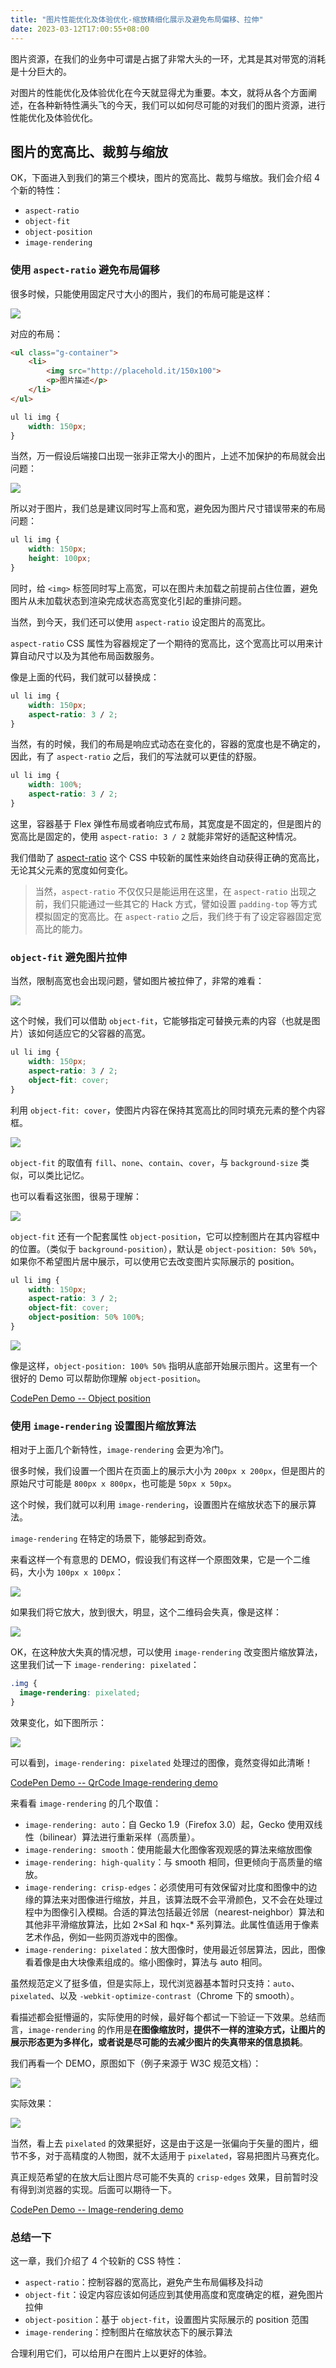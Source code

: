 ```yaml
---
title: "图片性能优化及体验优化-缩放精细化展示及避免布局偏移、拉伸"
date: 2023-03-12T17:00:55+08:00
---
```


图片资源，在我们的业务中可谓是占据了非常大头的一环，尤其是其对带宽的消耗是十分巨大的。

对图片的性能优化及体验优化在今天就显得尤为重要。本文，就将从各个方面阐述，在各种新特性满头飞的今天，我们可以如何尽可能的对我们的图片资源，进行性能优化及体验优化。

## 图片的宽高比、裁剪与缩放

OK，下面进入到我们的第三个模块，图片的宽高比、裁剪与缩放。我们会介绍 4 个新的特性：

- `aspect-ratio`
- `object-fit`
- `object-position`
- `image-rendering`

### 使用 `aspect-ratio` 避免布局偏移

很多时候，只能使用固定尺寸大小的图片，我们的布局可能是这样：

![](https://p6-juejin.byteimg.com/tos-cn-i-k3u1fbpfcp/cdbcc2bfca8544529a0f45fe631a62ab~tplv-k3u1fbpfcp-zoom-in-crop-mark:4536:0:0:0.awebp?)

对应的布局：

```HTML
<ul class="g-container">
    <li>
        <img src="http://placehold.it/150x100">
        <p>图片描述</p>
    </li>
</ul>
```

```CSS
ul li img {
    width: 150px;
}
```

当然，万一假设后端接口出现一张非正常大小的图片，上述不加保护的布局就会出问题：

![](https://p1-juejin.byteimg.com/tos-cn-i-k3u1fbpfcp/0d1a1072074f45478e0533e4bc05d4c5~tplv-k3u1fbpfcp-zoom-in-crop-mark:4536:0:0:0.awebp?)

所以对于图片，我们总是建议同时写上高和宽，避免因为图片尺寸错误带来的布局问题：

```CSS
ul li img {
    width: 150px;
    height: 100px;
}
```

同时，给 `<img>` 标签同时写上高宽，可以在图片未加载之前提前占住位置，避免图片从未加载状态到渲染完成状态高宽变化引起的重排问题。

当然，到今天，我们还可以使用 `aspect-ratio` 设定图片的高宽比。

`aspect-ratio` CSS 属性为容器规定了一个期待的宽高比，这个宽高比可以用来计算自动尺寸以及为其他布局函数服务。

像是上面的代码，我们就可以替换成：

```CSS
ul li img {
    width: 150px;
    aspect-ratio: 3 / 2;
}
```

当然，有的时候，我们的布局是响应式动态在变化的，容器的宽度也是不确定的，因此，有了 `aspect-ratio` 之后，我们的写法就可以更佳的舒服。

```CSS
ul li img {
    width: 100%;
    aspect-ratio: 3 / 2;
}
```

这里，容器基于 Flex 弹性布局或者响应式布局，其宽度是不固定的，但是图片的宽高比是固定的，使用 `aspect-ratio: 3 / 2` 就能非常好的适配这种情况。

我们借助了 [aspect-ratio](https://developer.mozilla.org/en-US/docs/Web/CSS/aspect-ratio) 这个 CSS 中较新的属性来始终自动获得正确的宽高比，无论其父元素的宽度如何变化。

> 当然，`aspect-ratio` 不仅仅只是能运用在这里，在 `aspect-ratio` 出现之前，我们只能通过一些其它的 Hack 方式，譬如设置 `padding-top` 等方式模拟固定的宽高比。在 `aspect-ratio` 之后，我们终于有了设定容器固定宽高比的能力。

### `object-fit` 避免图片拉伸

当然，限制高宽也会出现问题，譬如图片被拉伸了，非常的难看：

![](https://p3-juejin.byteimg.com/tos-cn-i-k3u1fbpfcp/b477962b361c491a8e6e47bd054e2c95~tplv-k3u1fbpfcp-zoom-in-crop-mark:4536:0:0:0.awebp)

这个时候，我们可以借助 `object-fit`，它能够指定可替换元素的内容（也就是图片）该如何适应它的父容器的高宽。

```CSS
ul li img {
    width: 150px;
    aspect-ratio: 3 / 2;
    object-fit: cover;
}
```

利用 `object-fit: cover`，使图片内容在保持其宽高比的同时填充元素的整个内容框。

![](https://p3-juejin.byteimg.com/tos-cn-i-k3u1fbpfcp/6b7060a6c62641c8ba4ab60950283f0b~tplv-k3u1fbpfcp-zoom-in-crop-mark:4536:0:0:0.awebp)

`object-fit` 的取值有 `fill`、`none`、`contain`、`cover`，与 `background-size` 类似，可以类比记忆。

也可以看看这张图，很易于理解：

![](https://p9-juejin.byteimg.com/tos-cn-i-k3u1fbpfcp/c8ad645c04b245f58bd5287d749800e5~tplv-k3u1fbpfcp-zoom-in-crop-mark:4536:0:0:0.awebp?)

`object-fit` 还有一个配套属性 `object-position`，它可以控制图片在其内容框中的位置。（类似于 `background-position`），默认是 `object-position: 50% 50%`，如果你不希望图片居中展示，可以使用它去改变图片实际展示的 position。

```CSS
ul li img {
    width: 150px;
    aspect-ratio: 3 / 2;
    object-fit: cover;
    object-position: 50% 100%;
}
```

![](https://p3-juejin.byteimg.com/tos-cn-i-k3u1fbpfcp/16cadfa094c14755a9fc7773be672647~tplv-k3u1fbpfcp-zoom-in-crop-mark:4536:0:0:0.awebp)

像是这样，`object-position: 100% 50%` 指明从底部开始展示图片。这里有一个很好的 Demo 可以帮助你理解 `object-position`。

[CodePen Demo -- Object position](https://codepen.io/robinrendle/pen/raGOOJ)

### 使用 `image-rendering` 设置图片缩放算法

相对于上面几个新特性，`image-rendering` 会更为冷门。

很多时候，我们设置一个图片在页面上的展示大小为 `200px x 200px`，但是图片的原始尺寸可能是 `800px x 800px`，也可能是 `50px x 50px`。

这个时候，我们就可以利用 `image-rendering`，设置图片在缩放状态下的展示算法。

`image-rendering` 在特定的场景下，能够起到奇效。

来看这样一个有意思的 DEMO，假设我们有这样一个原图效果，它是一个二维码，大小为 `100px x 100px`：

![](https://p9-juejin.byteimg.com/tos-cn-i-k3u1fbpfcp/0150220440284dbe81554b14f6a49803~tplv-k3u1fbpfcp-zoom-in-crop-mark:4536:0:0:0.awebp?)

如果我们将它放大，放到很大，明显，这个二维码会失真，像是这样：

![](https://p1-juejin.byteimg.com/tos-cn-i-k3u1fbpfcp/f638be701feb4af191af91b1c8cf4ce7~tplv-k3u1fbpfcp-zoom-in-crop-mark:4536:0:0:0.awebp?)

OK，在这种放大失真的情况想，可以使用 `image-rendering` 改变图片缩放算法，这里我们试一下 `image-rendering: pixelated`：

```CSS
.img {
  image-rendering: pixelated;
}
```

效果变化，如下图所示：

![](https://p9-juejin.byteimg.com/tos-cn-i-k3u1fbpfcp/31b3704ce64e4238a023411eb97b64fe~tplv-k3u1fbpfcp-zoom-in-crop-mark:4536:0:0:0.awebp?)

可以看到，`image-rendering: pixelated` 处理过的图像，竟然变得如此清晰！

[CodePen Demo -- QrCode Image-rendering demo](https://codepen.io/Chokcoco/pen/gOdPwzz)

来看看 `image-rendering` 的几个取值：

- `image-rendering: auto`：自 Gecko 1.9（Firefox 3.0）起，Gecko 使用双线性（bilinear）算法进行重新采样（高质量）。
- `image-rendering: smooth`：使用能最大化图像客观观感的算法来缩放图像
- `image-rendering: high-quality`：与 smooth 相同，但更倾向于高质量的缩放。
- `image-rendering: crisp-edges`：必须使用可有效保留对比度和图像中的边缘的算法来对图像进行缩放，并且，该算法既不会平滑颜色，又不会在处理过程中为图像引入模糊。合适的算法包括最近邻居（nearest-neighbor）算法和其他非平滑缩放算法，比如 2×SaI 和 hqx-\* 系列算法。此属性值适用于像素艺术作品，例如一些网页游戏中的图像。
- `image-rendering: pixelated`：放大图像时，使用最近邻居算法，因此，图像看着像是由大块像素组成的。缩小图像时，算法与 auto 相同。

虽然规范定义了挺多值，但是实际上，现代浏览器基本暂时只支持：`auto`、`pixelated`、以及 `-webkit-optimize-contrast`（Chrome 下的 smooth）。

看描述都会挺懵逼的，实际使用的时候，最好每个都试一下验证一下效果。总结而言，`image-rendering` 的作用是**在图像缩放时，提供不一样的渲染方式，让图片的展示形态更为多样化，或者说是尽可能的去减少图片的失真带来的信息损耗**。

我们再看一个 DEMO，原图如下（例子来源于 W3C 规范文档）：

![](https://p1-juejin.byteimg.com/tos-cn-i-k3u1fbpfcp/d3f4aee4996840be963884ac40877dd7~tplv-k3u1fbpfcp-zoom-in-crop-mark:4536:0:0:0.awebp?)

实际效果：

![](https://p9-juejin.byteimg.com/tos-cn-i-k3u1fbpfcp/00c9d0bc1b8749768252766e71f6516c~tplv-k3u1fbpfcp-zoom-in-crop-mark:4536:0:0:0.awebp?)

当然，看上去 `pixelated` 的效果挺好，这是由于这是一张偏向于矢量的图片，细节不多，对于高精度的人物图，就不太适用于 `pixelated`，容易把图片马赛克化。

真正规范希望的在放大后让图片尽可能不失真的 `crisp-edges` 效果，目前暂时没有得到浏览器的实现。后面可以期待一下。

[CodePen Demo -- Image-rendering demo](https://link.juejin.cn/?target=https%3A%2F%2Fcodepen.io%2FChokcoco%2Fpen%2FXWPXjvj "https://codepen.io/Chokcoco/pen/XWPXjvj")

### 总结一下

这一章，我们介绍了 4 个较新的 CSS 特性：

- `aspect-ratio`：控制容器的宽高比，避免产生布局偏移及抖动
- `object-fit`：设定内容应该如何适应到其使用高度和宽度确定的框，避免图片拉伸
- `object-position`：基于 `object-fit`，设置图片实际展示的 position 范围
- `image-rendering`：控制图片在缩放状态下的展示算法

合理利用它们，可以给用户在图片上以更好的体验。